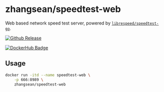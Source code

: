# zhangsean/speedtest-web

Web based network speed test server, powered by [`librespeed/speedtest-go`](https://github.com/librespeed/speedtest-go).

[![Github Release](https://img.shields.io/github/v/release/zhangsean/docker-speedtest-web)](https://github.com/zhangsean/docker-speedtest-web)

[![DockerHub Badge](http://dockeri.co/image/zhangsean/speedtest-web)](https://hub.docker.com/r/zhangsean/speedtest-web/)

## Usage

```sh
docker run -itd --name speedtest-web \
    -p 666:8989 \
    zhangsean/speedtest-web
```
